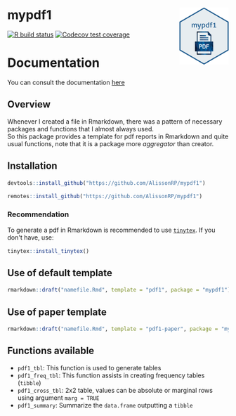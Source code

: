 # mypdf1 <img src='man/figures/fig/mypdf1.png' align="right" height="130" /></a>

[![R build
status](https://github.com/tidyverse/ggplot2/workflows/R-CMD-check/badge.svg)](https://github.com/AlissonRP/mypdf1/actions)
[![Codecov 
test coverage](https://codecov.io/gh/AlissonRP/mypdf1/branch/main/graph/badge.svg)](https://app.codecov.io/gh/AlissonRP/mypdf1?branch=main)



# Documentation

You can consult the documentation [here](https://alissonrp.github.io/mypdf1/)


## Overview
Whenever I created a file in Rmarkdown, there was a pattern of necessary packages and functions that I almost always used.  
So this package provides a template for pdf reports in Rmarkdown and quite usual functions, note that it is a package more *aggregator* than creator.   

## Installation
```r
devtools::install_github("https://github.com/AlissonRP/mypdf1")
```

```r
remotes::install_github("https://github.com/AlissonRP/mypdf1")
```
### Recommendation
To generate a pdf in Rmarkdown is recommended to use [`tinytex`](https://cran.r-project.org/package=tinytex). If you don't have, use:

```r
tinytex::install_tinytex()
```

## Use of default template
```r
rmarkdown::draft("namefile.Rmd", template = "pdf1", package = "mypdf1")
```
## Use of paper template

```r
rmarkdown::draft("namefile.Rmd", template = "pdf1-paper", package = "mypdf1", create_dir = FALSE)
```

## Functions available
* `pdf1_tbl`: This function is used to generate tables
* `pdf1_freq_tbl`: This function assists in creating frequency tables (`tibble`) 
* `pdf1_cross_tbl`: 2x2 table, values can be absolute or marginal rows using argument `marg = TRUE`
* `pdf1_summary`: Summarize the `data.frame` outputting a `tibble`
